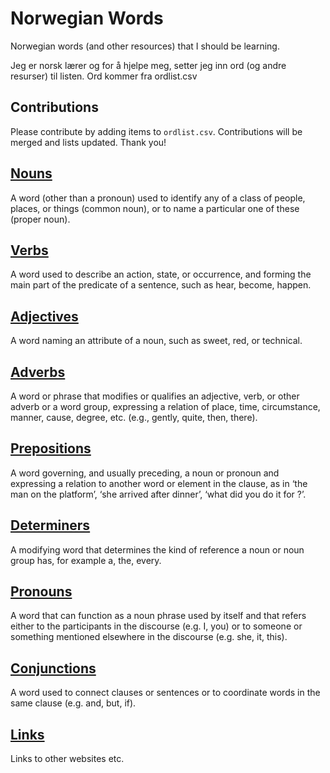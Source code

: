 # Norwegian Words

Norwegian words (and other resources) that I should be learning.

Jeg er norsk lærer og for å hjelpe meg, setter jeg inn ord (og andre resurser) til listen. Ord kommer fra ordlist.csv 

## Contributions

Please contribute by adding items to `ordlist.csv`. Contributions will be merged and lists updated. Thank you!

## [Nouns](nouns.md)

A word (other than a pronoun) used to identify any of a class of people, places, or things (common noun), or to name a particular one of these (proper noun).

## [Verbs](verbs.md)

A word used to describe an action, state, or occurrence, and forming the main part of the predicate of a sentence, such as hear, become, happen.

## [Adjectives](adjectives.md)

A word naming an attribute of a noun, such as sweet, red, or technical.

## [Adverbs](adverbs.md)

A word or phrase that modifies or qualifies an adjective, verb, or other adverb or a word group, expressing a relation of place, time, circumstance, manner, cause, degree, etc. (e.g., gently, quite, then, there).

## [Prepositions](prepositions.md)

A word governing, and usually preceding, a noun or pronoun and expressing a relation to another word or element in the clause, as in ‘the man on the platform’, ‘she arrived after dinner’, ‘what did you do it for ?’.

## [Determiners](determiners.md)

A modifying word that determines the kind of reference a noun or noun group has, for example a, the, every.

## [Pronouns](pronouns.md)

A word that can function as a noun phrase used by itself and that refers either to the participants in the discourse (e.g. I, you) or to someone or something mentioned elsewhere in the discourse (e.g. she, it, this).

## [Conjunctions](conjunctions.md)

A word used to connect clauses or sentences or to coordinate words in the same clause (e.g. and, but, if).

## [Links](links.md) 

Links to other websites etc.
